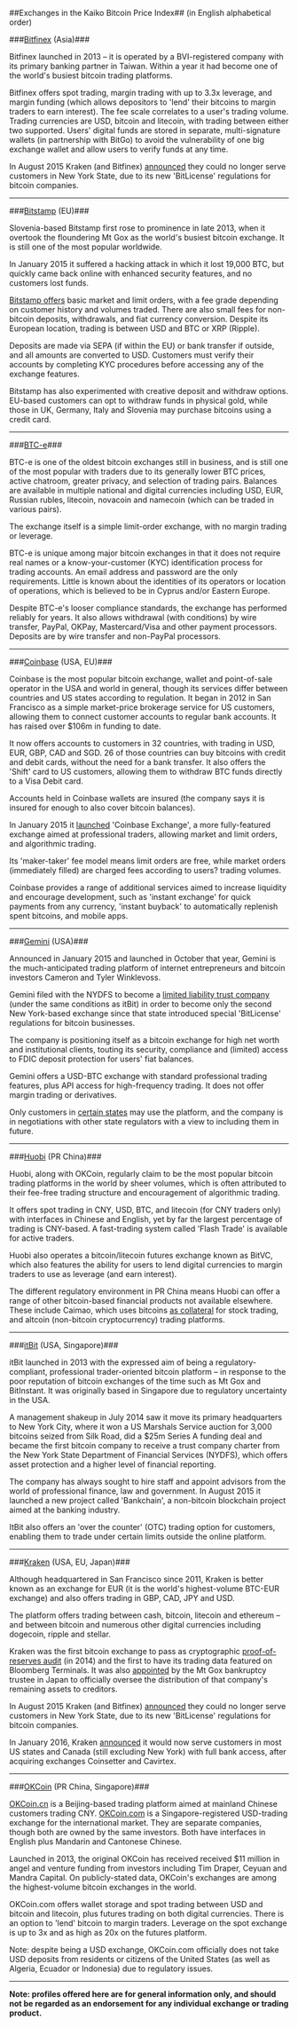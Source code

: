 ##Exchanges in the Kaiko Bitcoin Price Index## 
(in English alphabetical order)

###[Bitfinex](https://www.bitfinex.com/) (Asia)###

Bitfinex launched in 2013 – it is operated by a BVI-registered company with its primary banking partner in Taiwan. Within a year it had become one of the world's busiest bitcoin trading platforms.

Bitfinex offers spot trading, margin trading with up to 3.3x leverage, and margin funding (which allows depositors to 'lend' their bitcoins to margin traders to earn interest). The fee scale correlates to a user's trading volume. Trading currencies are USD, bitcoin and litecoin, with trading between either two supported. Users' digital funds are stored in separate, multi-signature wallets (in partnership with BitGo) to avoid the vulnerability of one big exchange wallet and allow users to verify funds at any time.

In August 2015 Kraken (and Bitfinex) [announced](http://www.coindesk.com/bitcoin-exchanges-kraken-and-bitstamp-cut-services-in-new-york/) they could no longer serve customers in New York State, due to its new 'BitLicense' regulations for bitcoin companies.


---
###[Bitstamp](https://www.bitstamp.net/) (EU)###

Slovenia-based Bitstamp first rose to prominence in late 2013, when it overtook the floundering Mt Gox as the world's busiest bitcoin exchange. It is still one of the most popular worldwide.

In January 2015 it suffered a hacking attack in which it lost 19,000 BTC, but quickly came back online with enhanced security features, and no customers lost funds. 

[Bitstamp offers](https://www.bitstamp.net/faq/) basic market and limit orders, with a fee grade depending on customer history and volumes traded. There are also small fees for non-bitcoin deposits, withdrawals, and fiat currency conversion. Despite its European location, trading is between USD and BTC or XRP (Ripple). 

Deposits are made via SEPA (if within the EU) or bank transfer if outside, and all amounts are converted to USD. Customers must verify their accounts by completing KYC procedures before accessing any of the exchange features.

Bitstamp has also experimented with creative deposit and withdraw options. EU-based customers can opt to withdraw funds in physical gold, while those in UK, Germany, Italy and Slovenia may purchase bitcoins using a credit card.


--- 
###[BTC-e](https://btc-e.com/)### 

BTC-e is one of the oldest bitcoin exchanges still in business, and is still one of the most popular with traders due to its generally lower BTC prices, active chatroom, greater privacy, and selection of trading pairs. Balances are available in multiple national and digital currencies including USD, EUR, Russian rubles, litecoin, novacoin and namecoin (which can be traded in various pairs). 

The exchange itself is a simple limit-order exchange, with no margin trading or leverage.
 
BTC-e is unique among major bitcoin exchanges in that it does not require real names or a know-your-customer (KYC) identification process for trading accounts. An email address and password are the only requirements. Little is known about the identities of its operators or location of operations, which is believed to be in Cyprus and/or Eastern Europe. 

Despite BTC-e's looser compliance standards, the exchange has performed reliably for years. It also allows withdrawal (with conditions) by wire transfer, PayPal, OKPay, Mastercard/Visa and other payment processors. Deposits are by wire transfer and non-PayPal processors.

--- 

###[Coinbase](http://coinbase.com/) (USA, EU)###

Coinbase is the most popular bitcoin exchange, wallet and point-of-sale operator in the USA and world in general, though its services differ between countries and US states according to regulation. It began in 2012 in San Francisco as a simple market-price brokerage service for US customers, allowing them to connect customer accounts to regular bank accounts. It has raised over $106m in funding to date.

It now offers accounts to customers in 32 countries, with trading in USD, EUR, GBP, CAD and SGD. 26 of those countries can buy bitcoins with credit and debit cards, without the need for a bank transfer. It also offers the 'Shift' card to US customers, allowing them to withdraw BTC funds directly to a Visa Debit card.

Accounts held in Coinbase wallets are insured (the company says it is insured for enough to also cover bitcoin balances). 

In January 2015 it [launched](https://blog.coinbase.com/2015/01/26/coinbase-launches-first-regulated-bitcoin-exchange/) 'Coinbase Exchange', a more fully-featured exchange aimed at professional traders, allowing market and limit orders, and algorithmic trading.

Its 'maker-taker' fee model means limit orders are free, while market orders (immediately filled) are charged fees according to users? trading volumes.

Coinbase provides a range of additional services aimed to increase liquidity and encourage development, such as 'instant exchange' for quick payments from any currency, 'instant buyback' to automatically replenish spent bitcoins, and mobile apps.


--- 
###[Gemini](https://gemini.com/) (USA)###

Announced in January 2015 and launched in October that year, Gemini is the much-anticipated trading platform of internet entrepreneurs and bitcoin investors Cameron and Tyler Winklevoss. 

Gemini filed with the NYDFS to become a [limited liability trust company](https://gemini24.zendesk.com/hc/en-us/articles/204734485-Is-Gemini-a-licensed-and-regulated-exchange-) (under the same conditions as itBit) in order to become only the second New York-based exchange since that state introduced special 'BitLicense' regulations for bitcoin businesses.

The company is positioning itself as a bitcoin exchange for high net worth and institutional clients, touting its security, compliance and (limited) access to FDIC deposit protection for users' fiat balances. 

Gemini offers a USD-BTC exchange with standard professional trading features, plus API access for high-frequency trading. It does not offer margin trading or derivatives.

Only customers in [certain states](https://blog.gemini.com/geminis-area-of-operation/) may use the platform, and the company is in negotiations with other state regulators with a view to including them in future.

--- 
###[Huobi](https://www.huobi.com/) (PR China)### 

Huobi, along with OKCoin, regularly claim to be the most popular bitcoin trading platforms in the world by sheer volumes, which is often attributed to their fee-free trading structure and encouragement of algorithmic trading.

It offers spot trading in CNY, USD, BTC, and litecoin (for CNY traders only) with interfaces in Chinese and English, yet by far the largest percentage of trading is CNY-based. A fast-trading system called 'Flash Trade' is available for active traders. 

Huobi also operates a bitcoin/litecoin futures exchange known as BitVC, which also features the ability for users to lend digital currencies to margin traders to use as leverage (and earn interest).

The different regulatory environment in PR China means Huobi can offer a range of other bitcoin-based financial products not available elsewhere. These include Caimao, which uses bitcoins [as collateral](http://www.coindesk.com/huobi-will-now-take-your-bitcoins-as-stock-trading-collateral/) for stock trading, and altcoin (non-bitcoin cryptocurrency) trading platforms.

---
###[itBit](https://www.itbit.com/) (USA, Singapore)###

itBit launched in 2013 with the expressed aim of being a regulatory-compliant, professional trader-oriented bitcoin platform – in response to the poor reputation of bitcoin exchanges of the time such as Mt Gox and BitInstant. It was originally based in Singapore due to regulatory uncertainty in the USA. 

A management shakeup in July 2014 saw it move its primary headquarters to New York City, where it won a US Marshals Service auction for 3,000 bitcoins seized from Silk Road, did a $25m Series A funding deal and became the first bitcoin company to receive a trust company charter from the New York State Department of Financial Services (NYDFS), which offers asset protection and a higher level of financial reporting.

The company has always sought to hire staff and appoint advisors from the world of professional finance, law and government. In August 2015 it launched a new project called 'Bankchain', a non-bitcoin blockchain project aimed at the banking industry.

ItBit also offers an 'over the counter' (OTC) trading option for customers, enabling them to trade under certain limits outside the online platform.

---

###[Kraken](https://www.kraken.com/) (USA, EU, Japan)###

Although headquartered in San Francisco since 2011, Kraken is better known as an exchange for EUR (it is the world's highest-volume BTC-EUR exchange) and also offers trading in GBP, CAD, JPY and USD.  

The platform offers trading between cash, bitcoin, litecoin and ethereum – and between bitcoin and numerous other digital currencies including dogecoin, ripple and stellar.

Kraken was the first bitcoin exchange to pass as cryptographic [proof-of-reserves audit](http://www.coindesk.com/krakens-audit-proves-holds-100-bitcoins-reserve/) (in 2014) and the first to have its trading data featured on Bloomberg Terminals. It was also [appointed](http://www.coindesk.com/kraken-assist-search-missing-mt-gox-bitcoins/) by the Mt Gox bankruptcy trustee in Japan to officially oversee the distribution of that company's remaining assets to creditors.

In August 2015 Kraken (and Bitfinex) [announced](http://www.coindesk.com/bitcoin-exchanges-kraken-and-bitstamp-cut-services-in-new-york/) they could no longer serve customers in New York State, due to its new 'BitLicense' regulations for bitcoin companies.

In January 2016, Kraken [announced](http://www.businesswire.com/news/home/20160119005459/en) it would now serve customers in most US states and Canada (still excluding New York) with full bank access, after acquiring exchanges Coinsetter and Cavirtex.

--- 
###[OKCoin](https://www.okcoin.cn/) (PR China, Singapore)###

[OKCoin.cn](https://www.okcoin.cn/) is a Beijing-based trading platform aimed at mainland Chinese customers trading CNY. [OKCoin.com](https://www.okcoin.com/) is a Singapore-registered USD-trading exchange for the international market. They are separate companies, though both are owned by the same investors. Both have interfaces in English plus Mandarin and Cantonese Chinese.

Launched in 2013, the original OKCoin has received received $11 million in angel and venture funding from investors including Tim Draper, Ceyuan and Mandra Capital. On publicly-stated data, OKCoin's exchanges are among the highest-volume bitcoin exchanges in the world.

OKCoin.com offers wallet storage and spot trading between USD and bitcoin and litecoin, plus futures trading on both digital currencies. There is an option to 'lend' bitcoin to margin traders. Leverage on the spot exchange is up to 3x and as high as 20x on the futures platform. 

Note: despite being a USD exchange, OKCoin.com officially does not take USD deposits from residents or citizens of the United States (as well as Algeria, Ecuador or Indonesia) due to regulatory issues.

---





__Note: profiles offered here are for general information only, and should not be regarded as an endorsement for any individual exchange or trading product.__





